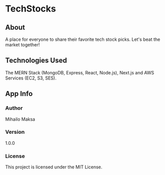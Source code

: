 # TechStocks

## About

A place for everyone to share their favorite tech stock picks. Let's beat the market together!

## Technologies Used

The MERN Stack (MongoDB, Express, React, Node.js), Next.js and AWS Services (EC2, S3, SES).

## App Info

### Author

Mihailo Maksa

### Version

1.0.0

### License

This project is licensed under the MIT License.
